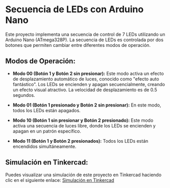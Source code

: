 # Secuencia de LEDs con Arduino Nano

Este proyecto implementa una secuencia de control de 7 LEDs utilizando un Arduino Nano (ATmega328P). La secuencia de LEDs es controlada por dos botones que permiten cambiar entre diferentes modos de operación.

## Modos de Operación:

- **Modo 00 (Botón 1 y Botón 2 sin presionar):** Este modo activa un efecto de desplazamiento automático de luces, conocido como "efecto auto fantástico". Los LEDs se encienden y apagan secuencialmente, creando un efecto visual atractivo. La velocidad de desplazamiento es de 0.5 segundos.

- **Modo 01 (Botón 1 presionado y Botón 2 sin presionar):** En este modo, todos los LEDs están apagados.

- **Modo 10 (Botón 1 sin presionar y Botón 2 presionado):** Este modo activa una secuencia de luces libre, donde los LEDs se encienden y apagan en un patrón específico.

- **Modo 11 (Botón 1 y Botón 2 presionados):** Todos los LEDs están encendidos simultáneamente.

## Simulación en Tinkercad:

Puedes visualizar una simulación de este proyecto en Tinkercad haciendo clic en el siguiente enlace: [Simulación en Tinkercad](https://www.tinkercad.com/things/kcJIUwuCBmw-sequences-of-7-leds?sharecode=t4ehzI17yYdyVKhejAZGE1vrYTxsjmChqCpG0B44-JA)
